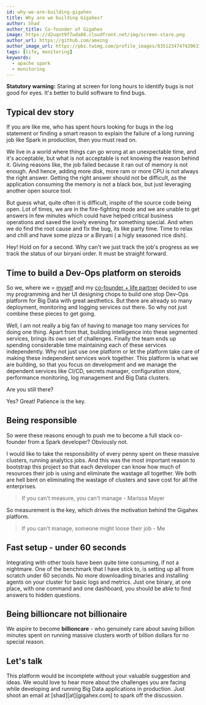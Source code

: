 ```yaml
---
id: why-we-are-building-gigahex
title: Why are we building Gigahex?
author: Shad
author_title: Co-founder of Gigahex
image: https://d2uqnt9f7uda88.cloudfront.net/img/screen-stare.png
author_url: https://github.com/amezng
author_image_url: https://pbs.twimg.com/profile_images/835123474742063105/N3Qkp_r__400x400.jpg
tags: [life, monitoring]
keywords:
  - apache spark
  - monitoring
---
```


**Statutory warning:** Staring at screen for long hours to identify bugs is not good for eyes. It's better to build software to find bugs.

<!--truncate-->

## Typical dev story

If you are like me, who has spent hours looking for bugs in the log statement or finding a smart reason to explain the failure of a long running job like Spark in production, then you must read on.

We live in a world where things can go wrong at an unexpectable time, and it's acceptable, but what is not acceptable is not knowing the reason behind it. Giving reasons like, the job failed because it ran out of memory is not enough. And hence, adding more disk, more ram or more CPU is not always the right answer. Getting the right answer should not be difficult, as the application consuming the memory is not a black box, but just leveraging another open source tool.

But guess what, quite often it is difficult, inspite of the source code being open. Lot of times, we are in the fire-fighting mode and we are unable to get answers in few minutes which could have helped critical business operations and saved the lovely evening for something special. And when we do find the root cause and fix the bug, its like party time. Time to relax and chill and have some pizza or a Biryani ( a higly seasoned rice dish).

Hey! Hold on for a second. Why can't we just track the job's progress as we track the status of our biryani order. It must be straight forward.

## Time to build a Dev-Ops platform on steroids

So we, where we = [myself](https://www.linkedin.com/in/shadamez/) and my [co-founder + life partner](https://www.linkedin.com/in/ashayesta/) decided to use my programming and her UI designing chops to build one stop Dev-Ops platform for Big Data with great aesthetics. But there are already so many deployment, monitoring and logging services out there. So why not just combine these pieces to get going.

Well, I am not really a big fan of having to manage too many services for doing one thing. Apart from that, building intelligence into these segmented services, brings its own set of challenges. Finally the team ends up spending considerable time maintaining each of these services independently. Why not just use one platform or let the platform take care of making these independent services work together. This platform is what we are building, so that you focus on development and we manage the dependent services like CI/CD, secrets manager, configuration store, performance monitoring, log management and Big Data clusters.

Are you still there?

Yes? Great! Patience is the key.

## Being responsible

So were these reasons enough to push me to become a full stack co-founder from a Spark developer? Obviously not.

I would like to take the responsibility of every penny spent on these massive clusters, running analytics jobs. And this was the most important reason to bootstrap this project so that each developer can know how much of resources their job is using and eliminate the wastage all together. We both are hell bent on eliminating the wastage of clusters and save cost for all the enterprises.

> If you can't measure, you can't manage - Marissa Mayer

So measurement is the key, which drives the motivation behind the Gigahex platform.

> If you can't manage, someone might loose their job - Me

## Fast setup - under 60 seconds

Integrating with other tools have been quite time consuming, if not a nightmare. One of the benchmark that I have stick to, is setting up all from scratch under 60 seconds.
No more downloading binaries and installing agents on your cluster for basic logs and metrics. Just one binary, at one place, with one command and one dashboard, you should be able to find answers to hidden questions.

## Being billioncare not billionaire

We aspire to become **billioncare** - who genuinely care about saving billion minutes spent on running massive clusters worth of billion dollars for no special reason.

## Let's talk

This platform would be incomplete without your valuable suggestion and ideas. We would love to hear more about the challenges you are facing while developing and running Big Data applications in production. Just shoot an email at [shad][at][gigahex.com] to spark off the discussion.
